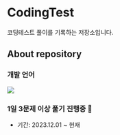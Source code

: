 # CodingTest
코딩테스트 풀이를 기록하는 저장소입니다.

## About repository
### 개발 언어
<img src="https://img.shields.io/badge/java-007396?style=for-the-badge&logo=java&logoColor=white">

### 1일 3문제 이상 풀기 진행중 🌱
- 기간: 2023.12.01 ~ 현재<br>
